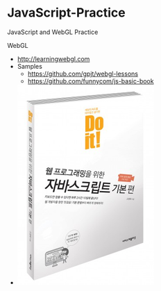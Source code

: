 # JavaScript-Practice
JavaScript and WebGL Practice

WebGL
 - http://learningwebgl.com
 - Samples
   - https://github.com/gpjt/webgl-lessons
   - https://github.com/funnycom/js-basic-book
- ![](https://github.com/jjuiddong/JavaScript-Practice/blob/master/Doc/js_basic.jpg?raw=true)
